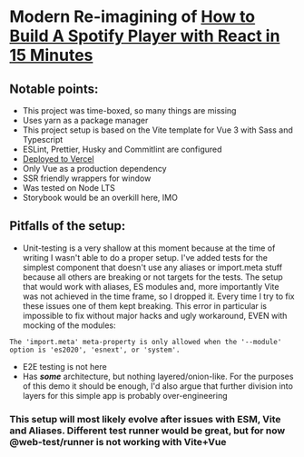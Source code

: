 # Modern Re-imagining of [How to Build A Spotify Player with React in 15 Minutes](https://levelup.gitconnected.com/how-to-build-a-spotify-player-with-react-in-15-minutes-7e01991bc4b6)

## Notable points:

- This project was time-boxed, so many things are missing
- Uses yarn as a package manager
- This project setup is based on the Vite template for Vue 3 with Sass and Typescript
- ESLint, Prettier, Husky and Commitlint are configured
- [Deployed to Vercel](https://spotify-player-vue.vercel.app/)
- Only Vue as a production dependency
- SSR friendly wrappers for window
- Was tested on Node LTS
- Storybook would be an overkill here, IMO

## Pitfalls of the setup:

- Unit-testing is a very shallow at this moment because at the time of writing I wasn't able to do a proper setup. I've added tests for the simplest component that doesn't use any aliases or import.meta stuff because all others are breaking or not targets for the tests. The setup that would work with aliases, ES modules and, more importantly Vite was not achieved in the time frame, so I dropped it. Every time I try to fix these issues one of them kept breaking. This error in particular is impossible to fix without major hacks and ugly workaround, EVEN with mocking of the modules:

```
The 'import.meta' meta-property is only allowed when the '--module' option is 'es2020', 'esnext', or 'system'.
```

- E2E testing is not here
- Has **_some_** architecture, but nothing layered/onion-like. For the purposes of this demo it should be enough, I'd also argue that further division into layers for this simple app is probably over-engineering

### This setup will most likely evolve after issues with ESM, Vite and Aliases. Different test runner would be great, but for now @web-test/runner is not working with Vite+Vue
